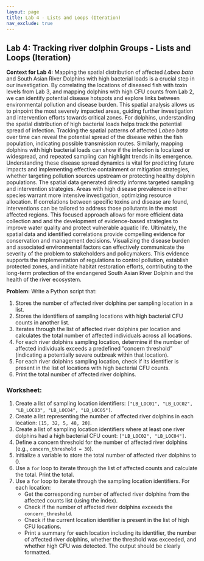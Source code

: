 ```yaml
---
layout: page
title: Lab 4 - Lists and Loops (Iteration)
nav_exclude: true
---
```



## Lab 4: Tracking river dolphin Groups - Lists and Loops (Iteration)

**Context for Lab 4:** Mapping the spatial distribution of affected *Labeo bata* and South Asian River Dolphins with high bacterial loads is a crucial step in our investigation. By correlating the locations of diseased fish with toxin levels from Lab 3, and mapping dolphins with high CFU counts from Lab 2, we can identify potential disease hotspots and explore links between environmental pollution and disease burden. This spatial analysis allows us to pinpoint the most severely impacted areas, guiding further investigation and intervention efforts towards critical zones. For dolphins, understanding the spatial distribution of high bacterial loads helps track the potential spread of infection. Tracking the spatial patterns of affected *Labeo bata* over time can reveal the potential spread of the disease within the fish population, indicating possible transmission routes. Similarly, mapping dolphins with high bacterial loads can show if the infection is localized or widespread, and repeated sampling can highlight trends in its emergence. Understanding these disease spread dynamics is vital for predicting future impacts and implementing effective containment or mitigation strategies, whether targeting pollution sources upstream or protecting healthy dolphin populations. The spatial data generated directly informs targeted sampling and intervention strategies. Areas with high disease prevalence in either species warrant more intensive investigation, optimizing resource allocation. If correlations between specific toxins and disease are found, interventions can be tailored to address those pollutants in the most affected regions. This focused approach allows for more efficient data collection and and the development of evidence-based strategies to improve water quality and protect vulnerable aquatic life. Ultimately, the spatial data and identified correlations provide compelling evidence for conservation and management decisions. Visualizing the disease burden and associated environmental factors can effectively communicate the severity of the problem to stakeholders and policymakers. This evidence supports the implementation of regulations to control pollution, establish protected zones, and initiate habitat restoration efforts, contributing to the long-term protection of the endangered South Asian River Dolphin and the health of the river ecosystem.

**Problem:** Write a Python script that:
1. Stores the number of affected river dolphins per sampling location in a list.
2. Stores the identifiers of sampling locations with high bacterial CFU counts in another list.
3. Iterates through the list of affected river dolphins per location and calculates the total number of affected individuals across all locations.
4. For each river dolphins sampling location, determine if the number of affected individuals exceeds a predefined ”concern threshold” (indicating a potentially severe outbreak within that location).
5. For each river dolphins sampling location, check if its identifier is present in the list of locations with high bacterial CFU counts.
6. Print the total number of affected river dolphins.

### Worksheet:

1.  Create a list of sampling location identifiers: `["LB_LOC01", "LB_LOC02", "LB_LOC03", "LB_LOC04", "LB_LOC05"]`.
2.  Create a list representing the number of affected river dolphins in each location: `[15, 32, 5, 48, 20]`.
3.  Create a list of sampling location identifiers where at least one river dolphins had a high bacterial CFU count: `["LB_LOC02", "LB_LOC04"]`.
4.  Define a concern threshold for the number of affected river dolphins (e.g., `concern_threshold = 30`).
5.  Initialize a variable to store the total number of affected river dolphins to 0.
6.  Use a `for` loop to iterate through the list of affected counts and calculate the total. Print the total.
7.  Use a `for` loop to iterate through the sampling location identifiers. For each location:
    * Get the corresponding number of affected river dolphins from the affected counts list (using the index).
    * Check if the number of affected river dolphins exceeds the `concern_threshold`.
    * Check if the current location identifier is present in the list of high CFU locations.
    * Print a summary for each location including its identifier, the number of affected river dolphins, whether the threshold was exceeded, and whether high CFU was detected. The output should be clearly formatted.